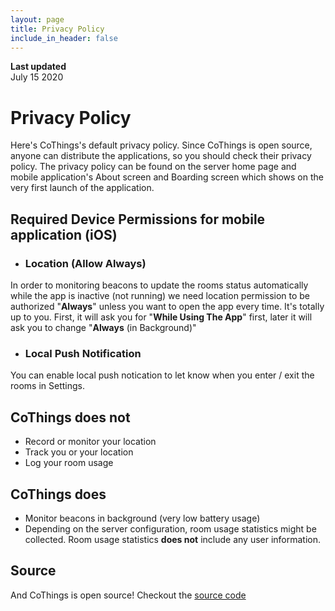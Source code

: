 ```yaml
---
layout: page
title: Privacy Policy
include_in_header: false
---
```


**Last updated**  
July 15 2020

# Privacy Policy
Here's CoThings's default privacy policy. Since CoThings is open source, anyone can distribute the applications, so you should check their privacy policy. The privacy policy can be found on the server home page and mobile application's About screen and Boarding screen which shows on the very first launch of the application.

## Required Device Permissions for mobile application (iOS)

* ### Location (Allow Always)

In order to monitoring beacons to update the rooms status automatically while the app is inactive (not running) we need location permission to be authorized "**Always**" unless you want to open the app every time. It's totally up to you. First, it will ask you for "**While Using The App**" first, later it will ask you to change "**Always** (in Background)"

* ### Local Push Notification
You can enable local push notication to let know when you enter / exit the rooms in Settings.

## CoThings does not

- Record or monitor your location
- Track you or your location
- Log your room usage

## CoThings does

- Monitor beacons in background (very low battery usage)
- Depending on the server configuration, room usage statistics might be collected. Room usage statistics **does not** include any user information.

## Source

And CoThings is open source! Checkout the [source code](/code)
